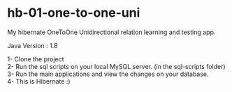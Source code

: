 # hb-01-one-to-one-uni
My hibernate OneToOne Unidirectional relation learning and testing app.

Java Version : 1.8

1- Clone the project  
2- Run the sql scripts on your local MySQL server. (in the sql-scripts folder)  
3- Run the main applications and view the changes on your database.  
4- This is Hibernate :)  
